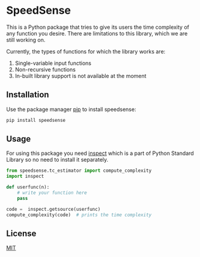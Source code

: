 # SpeedSense

This is a Python package that tries to give its users the time complexity of any function you desire. There are limitations to this
library, which we are still working on.

Currently, the types of functions for which the library works are:
1. Single-variable input functions  
2. Non-recursive functions  
3. In-built library support is not available at the moment


## Installation

Use the package manager [pip](https://pip.pypa.io/en/stable) to install speedsense:

```bash
pip install speedsense
```

## Usage

For using this package you need [inspect](https://docs.python.org/3/library/inspect.html) which is a part of Python Standard Library so no need to install it separately.

```python
from speedsense.tc_estimator import compute_complexity
import inspect

def userfunc(n):
    # write your function here
    pass

code =  inspect.getsource(userfunc)
compute_complexity(code)  # prints the time complexity
```

## License
[MIT](https://choosealicense.com/licenses/mit/)
